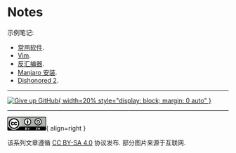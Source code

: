 # Notes

示例笔记:  

- [常用软件](./其他/常用软件.md).
- [Vim](./其他/编辑器/Vim.md).
- [反汇编器](./渗透测试/逆向工程/反汇编器.md).
- [Manjaro 安装](./Linux/Manjaro_安装.md).
- [Dishonored 2](<./其他/游戏/评价/Dishonored 2.md>).

---

[![Give up GitHub](https://sfconservancy.org/img/GiveUpGitHub.png){ width=20% style="display: block; margin: 0 auto" }](https://sfconservancy.org/GiveUpGitHub/)  

---

![License](./assets/LICENSE.png){ align=right }

该系列文章遵循 [CC BY-SA 4.0] 协议发布. 部分图片来源于互联网.  

[CC BY-SA 4.0]: https://creativecommons.org/licenses/by-sa/4.0/deed.zh
